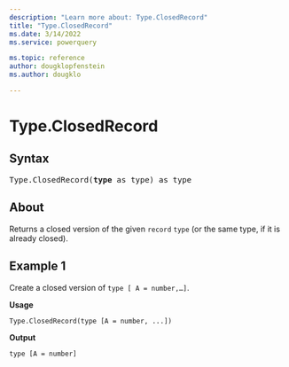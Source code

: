 ```yaml
---
description: "Learn more about: Type.ClosedRecord"
title: "Type.ClosedRecord"
ms.date: 3/14/2022
ms.service: powerquery

ms.topic: reference
author: dougklopfenstein
ms.author: dougklo

---
```

# Type.ClosedRecord

## Syntax

<pre>
Type.ClosedRecord(<b>type</b> as type) as type
</pre>
  
## About

Returns a closed version of the given `record` `type` (or the same type, if it is already closed).

## Example 1

Create a closed version of `type [ A = number,…]`.

**Usage**

```powerquery-m
Type.ClosedRecord(type [A = number, ...])
```

**Output**

`type [A = number]`
